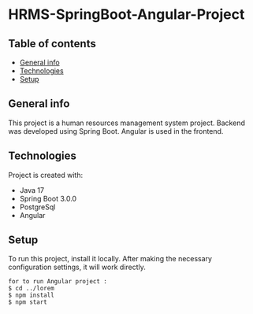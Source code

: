 # HRMS-SpringBoot-Angular-Project
## Table of contents
* [General info](#general-info)
* [Technologies](#technologies)
* [Setup](#setup)

## General info
This project is a human resources management system project. Backend was developed using Spring Boot. Angular is used in the frontend.
	
## Technologies
Project is created with:
* Java 17
* Spring Boot 3.0.0
* PostgreSql
* Angular

	
## Setup
To run this project, install it locally.
After making the necessary configuration settings, it will work directly.

```
for to run Angular project :
$ cd ../lorem
$ npm install
$ npm start
```
